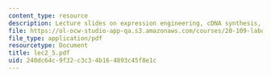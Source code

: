 ```yaml
---
content_type: resource
description: Lecture slides on expression engineering, cDNA synthesis, and microarrays.
file: https://ol-ocw-studio-app-qa.s3.amazonaws.com/courses/20-109-laboratory-fundamentals-in-biological-engineering-fall-2007/240dc64c9f32c3c34b164893c45f8e1c_lec2_5.pdf
file_type: application/pdf
resourcetype: Document
title: lec2_5.pdf
uid: 240dc64c-9f32-c3c3-4b16-4893c45f8e1c
---
```

